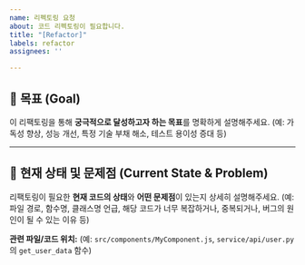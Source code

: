```yaml
---
name: 리펙토링 요청
about: 코드 리펙토링이 필요합니다.
title: "[Refactor]"
labels: refactor
assignees: ''

---
```


## 🎯 목표 (Goal)
이 리팩토링을 통해 **궁극적으로 달성하고자 하는 목표**를 명확하게 설명해주세요. (예: 가독성 향상, 성능 개선, 특정 기술 부채 해소, 테스트 용이성 증대 등)

---

## 🧐 현재 상태 및 문제점 (Current State & Problem)
리팩토링이 필요한 **현재 코드의 상태**와 **어떤 문제점**이 있는지 상세히 설명해주세요.
(예: 파일 경로, 함수명, 클래스명 언급, 해당 코드가 너무 복잡하거나, 중복되거나, 버그의 원인이 될 수 있는 이유 등)

**관련 파일/코드 위치:**
(예: `src/components/MyComponent.js`, `service/api/user.py`의 `get_user_data` 함수)
